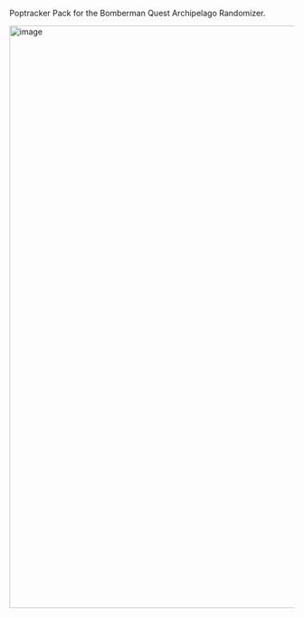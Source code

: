 Poptracker Pack for the Bomberman Quest Archipelago Randomizer.


<img width="1920" height="1030" alt="image" src="https://github.com/user-attachments/assets/fd8a32f9-c04a-4524-8941-e115a4e31f42" />
